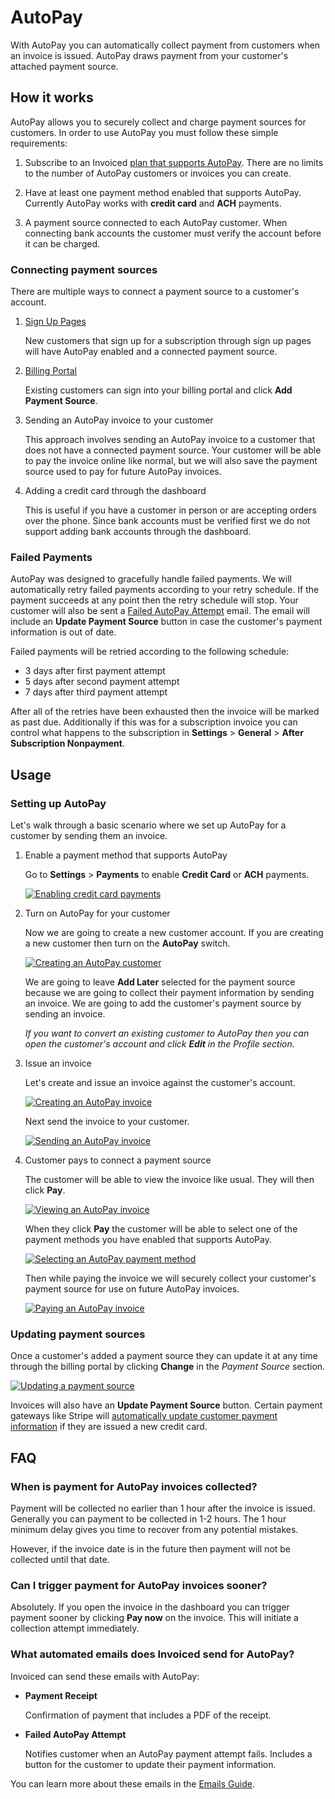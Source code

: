 # AutoPay

With AutoPay you can automatically collect payment from customers when an invoice is issued. AutoPay draws payment from your customer's attached payment source.

## How it works

AutoPay allows you to securely collect and charge payment sources for customers. In order to use AutoPay you must follow these simple requirements:

1. Subscribe to an Invoiced [plan that supports AutoPay](https://invoiced.com/pricing). There are no limits to the number of AutoPay customers or invoices you can create.

2. Have at least one payment method enabled that supports AutoPay. Currently AutoPay works with **credit card** and **ACH** payments.

3. A payment source connected to each AutoPay customer. When connecting bank accounts the customer must verify the account before it can be charged.

### Connecting payment sources

There are multiple ways to connect a payment source to a customer's account.

1. [Sign Up Pages](sign-up-pages)

   New customers that sign up for a subscription through sign up pages will have AutoPay enabled and a connected payment source.

2. [Billing Portal](billing-portal)

   Existing customers can sign into your billing portal and click **Add Payment Source**.

3. Sending an AutoPay invoice to your customer

   This approach involves sending an AutoPay invoice to a customer that does not have a connected payment source. Your customer will be able to pay the invoice online like normal, but we will also save the payment source used to pay for future AutoPay invoices.

4. Adding a credit card through the dashboard
   
   This is useful if you have a customer in person or are accepting orders over the phone. Since bank accounts must be verified first we do not support adding bank accounts through the dashboard.

### Failed Payments

AutoPay was designed to gracefully handle failed payments. We will automatically retry failed payments according to your retry schedule. If the payment succeeds at any point then the retry schedule will stop. Your customer will also be sent a [Failed AutoPay Attempt](emails#payments) email. The email will include an **Update Payment Source** button in case the customer's payment information is out of date.

Failed payments will be retried according to the following schedule:

- 3 days after first payment attempt
- 5 days after second payment attempt
- 7 days after third payment attempt

After all of the retries have been exhausted then the invoice will be marked as past due. Additionally if this was for a subscription invoice you can control what happens to the subscription in **Settings** > **General** > **After Subscription Nonpayment**.

## Usage

### Setting up AutoPay

Let's walk through a basic scenario where we set up AutoPay for a customer by sending them an invoice.

1. Enable a payment method that supports AutoPay

   Go to **Settings** > **Payments** to enable **Credit Card** or **ACH** payments.

   [![Enabling credit card payments](../img/invoice-enable-credit-card.png)](../img/invoice-enable-credit-card.png)

2. Turn on AutoPay for your customer

   Now we are going to create a new customer account. If you are creating a new customer then turn on the **AutoPay** switch.

   [![Creating an AutoPay customer](../img/new-autopay-customer.png)](../img/new-autopay-customer.png)

   We are going to leave **Add Later** selected for the payment source because we are going to collect their payment information by sending an invoice. We are going to add the customer's payment source by sending an invoice.

   *If you want to convert an existing customer to AutoPay then you can open the customer's account and click **Edit** in the *Profile* section.*

3. Issue an invoice

   Let's create and issue an invoice against the customer's account.
   
   [![Creating an AutoPay invoice](../img/new-autopay-invoice.png)](../img/new-autopay-invoice.png)

   Next send the invoice to your customer.

   [![Sending an AutoPay invoice](../img/send-autopay-invoice.png)](../img/send-autopay-invoice.png)

4. Customer pays to connect a payment source

   The customer will be able to view the invoice like usual. They will then click **Pay**.

   [![Viewing an AutoPay invoice](../img/view-autopay-invoice.png)](../img/view-autopay-invoice.png)

   When they click **Pay** the customer will be able to select one of the payment methods you have enabled that supports AutoPay.

   [![Selecting an AutoPay payment method](../img/autopay-payment-choice.png)](../img/autopay-payment-choice.png)

   Then while paying the invoice we will securely collect your customer's payment source for use on future AutoPay invoices.

   [![Paying an AutoPay invoice](../img/autopay-payment-screen.png)](../img/autopay-payment-screen.png)

### Updating payment sources

Once a customer's added a payment source they can update it at any time through the billing portal by clicking **Change** in the *Payment Source* section.

[![Updating a payment source](../img/update-payment-source.png)](../img/update-payment-source.png)

Invoices will also have an **Update Payment Source** button. Certain payment gateways like Stripe will [automatically update customer payment information](https://stripe.com/blog/smarter-saved-cards) if they are issued a new credit card.

## FAQ

### When is payment for AutoPay invoices collected?

Payment will be collected no earlier than 1 hour after the invoice is issued. Generally you can payment to be collected in 1-2 hours. The 1 hour minimum delay gives you time to recover from any potential mistakes.

However, if the invoice date is in the future then payment will not be collected until that date.

### Can I trigger payment for AutoPay invoices sooner?

Absolutely. If you open the invoice in the dashboard you can trigger payment sooner by clicking **Pay now** on the invoice. This will initiate a collection attempt immediately.

### What automated emails does Invoiced send for AutoPay? 

Invoiced can send these emails with AutoPay:

- **Payment Receipt**
  
  Confirmation of payment that includes a PDF of the receipt.

- **Failed AutoPay Attempt**

   Notifies customer when an AutoPay payment attempt fails. Includes a button for the customer to update their payment information.

You can learn more about these emails in the [Emails Guide](emails#payments).